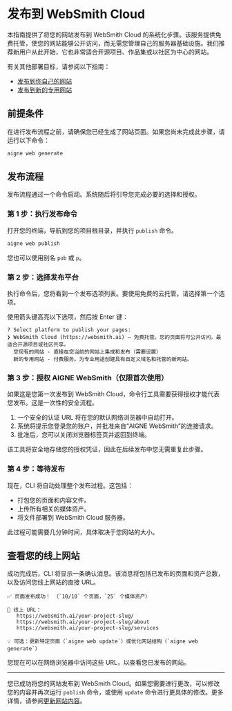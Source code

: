 # 发布到 WebSmith Cloud

本指南提供了将您的网站发布到 WebSmith Cloud 的系统化步骤。该服务提供免费托管，使您的网站能够公开访问，而无需您管理自己的服务器基础设施。我们推荐新用户从此开始，它也非常适合开源项目、作品集或以社区为中心的网站。

有关其他部署目标，请参阅以下指南：
- [发布到你自己的网站](./core-tasks-publishing-your-website-custom.md)
- [发布到新的专用网站](./core-tasks-publishing-your-website-new-dedicated-website.md)

## 前提条件

在进行发布流程之前，请确保您已经生成了网站页面。如果您尚未完成此步骤，请运行以下命令：

```bash
aigne web generate
```

## 发布流程

发布流程通过一个命令启动。系统随后将引导您完成必要的选择和授权。

### 第 1 步：执行发布命令

打开您的终端，导航到您的项目根目录，并执行 `publish` 命令。

```bash Command Line icon=lucide:terminal
aigne web publish
```

您也可以使用别名 `pub` 或 `p`。

### 第 2 步：选择发布平台

执行命令后，您将看到一个发布选项列表。要使用免费的云托管，请选择第一个选项。

使用箭头键高亮以下选项，然后按 Enter 键：

```text
? Select platform to publish your pages:
❯ WebSmith Cloud (https://websmith.ai) – 免费托管。您的页面将可公开访问。最适合开源项目或社区共享。
  您现有的网站 - 直接在您当前的网站上集成和发布（需要设置）
  新的专用网站 - 付费服务。为专业用途创建具有自定义域名和托管的新网站。
```

### 第 3 步：授权 AIGNE WebSmith（仅限首次使用）

如果这是您第一次发布到 WebSmith Cloud，命令行工具需要获得授权才能代表您发布。这是一次性的安全流程。

1.  一个安全的认证 URL 将在您的默认网络浏览器中自动打开。
2.  系统将提示您登录您的账户，并批准来自“AIGNE WebSmith”的连接请求。
3.  批准后，您可以关闭浏览器标签页并返回到终端。

该工具将安全地存储您的授权凭证，因此在后续发布中您无需重复此步骤。

### 第 4 步：等待发布

现在，CLI 将自动处理整个发布过程。这包括：
- 打包您的页面和内容文件。
- 上传所有相关的媒体资产。
- 将文件部署到 WebSmith Cloud 服务器。

此过程可能需要几分钟时间，具体取决于您网站的大小。

## 查看您的线上网站

成功完成后，CLI 将显示一条确认消息。该消息将包括已发布的页面和资产总数，以及访问您线上网站的直接 URL。

```text
✅ 页面发布成功！ （`10/10` 个页面，`25` 个媒体资产）

🔗 线上 URL：
   https://websmith.ai/your-project-slug/
   https://websmith.ai/your-project-slug/about
   https://websmith.ai/your-project-slug/services

💡 可选：更新特定页面（`aigne web update`）或优化网站结构（`aigne web generate`）
```

您现在可以在网络浏览器中访问这些 URL，以查看您已发布的网站。

---

您已成功将您的网站发布到 WebSmith Cloud。如果您需要进行更改，可以修改您的内容并再次运行 `publish` 命令，或使用 `update` 命令进行更具体的修改。更多详情，请参阅[更新网站内容](./core-tasks-updating-website-content.md)。